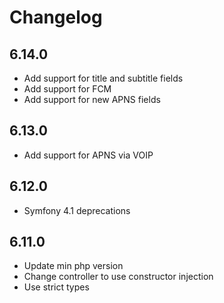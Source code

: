 # Changelog

## 6.14.0

- Add support for title and subtitle fields
- Add support for FCM
- Add support for new APNS fields

## 6.13.0

- Add support for APNS via VOIP

## 6.12.0

- Symfony 4.1 deprecations

## 6.11.0

- Update min php version
- Change controller to use constructor injection
- Use strict types

